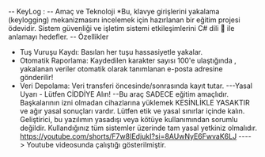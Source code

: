-- KeyLog :
-- Amaç ve Teknoloji
 *Bu, klavye girişlerini yakalama (keylogging) mekanizmasını incelemek için hazırlanan bir eğitim projesi ödevidir. Sistem güvenliği ve işletim sistemi etkileşimlerini C# dili 🚀 ile anlamayı hedefler.
-- Özellikler
* Tuş Vuruşu Kaydı: Basılan her tuşu hassasiyetle yakalar.
* Otomatik Raporlama: Kaydedilen karakter sayısı 100'e ulaştığında , yakalanan veriler otomatik olarak tanımlanan e-posta adresine gönderilir! 
* Veri Depolama: Veri transferi öncesinde/sonrasında kayıt tutar.
---Yasal Uyarı - Lütfen CİDDİYE Alın! 
--Bu araç SADECE eğitim amaçlıdır.  Başkalarının izni olmadan cihazlarına yüklemek KESİNLİKLE YASAKTIR ve ağır yasal sonuçları vardır.
Lütfen etik ve yasal sınırlar içinde kalın. Geliştirici, bu yazılımın yasadışı veya kötüye kullanımından sorumlu değildir. Kullandığınız tüm sistemler üzerinde tam yasal yetkiniz olmalıdır. 
https://youtube.com/shorts/F7w8IEdjukI?si=8AUwNyE6FwvaK6LJ ----> Youtube videosunda çalıştığı gösterilmiştir.
